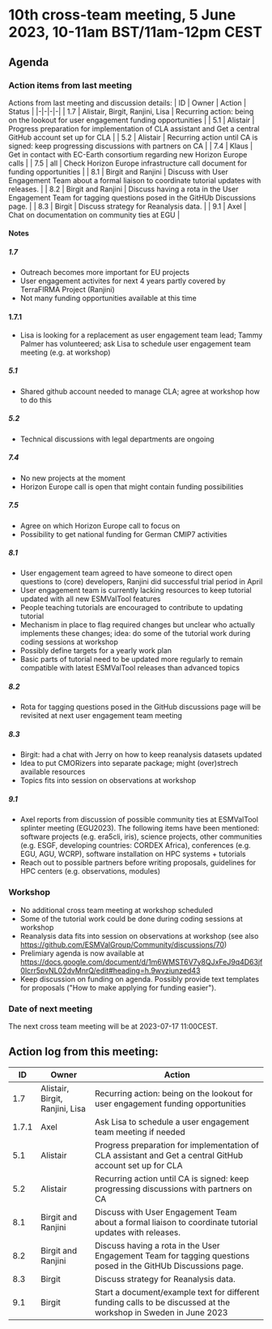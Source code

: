 # 10th cross-team meeting, 5 June 2023, 10-11am BST/11am-12pm CEST

## Agenda
### Action items from last meeting

Actions from last meeting and discussion details:
| ID | Owner | Action | Status |
|-|-|-|-|
| 1.7 | Alistair, Birgit, Ranjini, Lisa | Recurring action: being on the lookout for user engagement funding opportunities |
| 5.1 | Alistair | Progress preparation for implementation of CLA assistant and Get a central GitHub account set up for CLA |
| 5.2 | Alistair | Recurring action until CA is signed: keep progressing discussions with partners on CA |
| 7.4 | Klaus | Get in contact with EC-Earth consortium regarding new Horizon Europe calls |
| 7.5 | all | Check Horizon Europe infrastructure call document for funding opportunities |
| 8.1 | Birgit and Ranjini | Discuss with User Engagement Team about a formal liaison to coordinate tutorial updates with releases. |
| 8.2 | Birgit and Ranjini | Discuss having a rota in the User Engagement Team for tagging questions posed in the GitHUb Discussions page. |
| 8.3 | Birgit | Discuss strategy for Reanalysis data. |
| 9.1 | Axel | Chat on documentation on community ties at EGU |


#### Notes
##### 1.7
* Outreach becomes more important for EU projects
* User engagement activites for next 4 years partly covered by TerraFIRMA Project (Ranjini)
* Not many funding opportunities available at this time

#### 1.7.1
* Lisa is looking for a replacement as user engagement team lead; Tammy Palmer has volunteered; ask Lisa
to schedule user engagement team meeting (e.g. at workshop)

##### 5.1
* Shared github account needed to manage CLA; agree at workshop how to do this

##### 5.2
* Technical discussions with legal departments are ongoing

##### 7.4
* No new projects at the moment
* Horizon Europe call is open that might contain funding possibilities

##### 7.5
* Agree on which Horizon Europe call to focus on
* Possibility to get national funding for German CMIP7 activities

##### 8.1
* User engagement team agreed to have someone to direct open questions to (core) developers,
Ranjini did successful trial period in April
* User engagement team is currently lacking resources to keep tutorial updated with all new ESMValTool features
* People teaching tutorials are encouraged to contribute to updating tutorial
* Mechanism in place to flag required changes but unclear who actually implements these changes; idea: do some of the tutorial work during coding sessions at workshop
* Possibly define targets for a yearly work plan
* Basic parts of tutorial need to be updated more regularly to remain compatible with latest ESMValTool releases than advanced topics

##### 8.2
* Rota for tagging questions posed in the GitHub discussions page will be revisited at next user engagement team meeting

##### 8.3
* Birgit: had a chat with Jerry on how to keep reanalysis datasets updated
* Idea to put CMORizers into separate package; might (over)strech available resources
* Topics fits into session on observations at workshop

##### 9.1
* Axel reports from discussion of possible community ties at ESMValTool splinter meeting (EGU2023).
The following items have been mentioned: software projects (e.g. era5cli, iris), science projects,
other communities (e.g. ESGF, developing countries: CORDEX Africa), conferences (e.g. EGU, AGU, WCRP),
software installation on HPC systems + tutorials
* Reach out to possible partners before writing proposals, guidelines for HPC centers
(e.g. observations, modules)

### Workshop
* No additional cross team meeting at workshop scheduled
* Some of the tutorial work could be done during coding sessions at workshop
* Reanalysis data fits into session on observations at workshop (see also https://github.com/ESMValGroup/Community/discussions/70)
* Prelimiary agenda is now available at https://docs.google.com/document/d/1m6WMST6V7y8QJxFeJ9q4D63jf0lcrr5pvNL02dvMnrQ/edit#heading=h.9wvziunzed43
* Keep discussion on funding on agenda. Possibly provide text templates for proposals ("How to make
applying for funding easier").

### Date of next meeting
The next cross team meeting will be at 2023-07-17 11:00CEST.

## Action log from this meeting:

| ID | Owner | Action |
|-|-|-|
| 1.7 | Alistair, Birgit, Ranjini, Lisa | Recurring action: being on the lookout for user engagement funding opportunities |
| 1.7.1 | Axel | Ask Lisa to schedule a user engagement team meeting if needed |
| 5.1 | Alistair | Progress preparation for implementation of CLA assistant and Get a central GitHub account set up for CLA |
| 5.2 | Alistair | Recurring action until CA is signed: keep progressing discussions with partners on CA |
| 8.1 | Birgit and Ranjini | Discuss with User Engagement Team about a formal liaison to coordinate tutorial updates with releases. |
| 8.2 | Birgit and Ranjini | Discuss having a rota in the User Engagement Team for tagging questions posed in the GitHUb Discussions page. |
| 8.3 | Birgit | Discuss strategy for Reanalysis data. |
| 9.1 | Birgit | Start a document/example text for different funding calls to be discussed at the workshop in Sweden in June 2023 |
